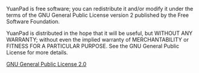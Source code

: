 YuanPad is free software; you can redistribute it and/or modify it under the terms of the GNU General Public License version 2 published by the Free Software Foundation.

YuanPad is distributed in the hope that it will be useful, but WITHOUT ANY WARRANTY; without even the implied warranty of MERCHANTABILITY or FITNESS FOR A PARTICULAR PURPOSE. See the GNU General Public License for more details.

[GNU General Public License 2.0](http://www.gnu.org/licenses/gpl-2.0.html)